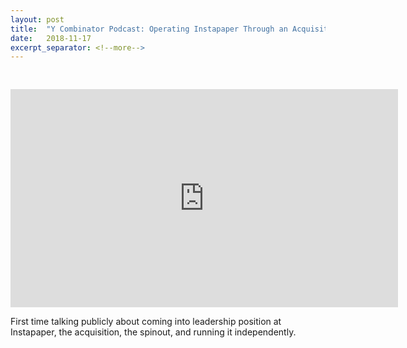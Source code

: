 ```yaml
---
layout: post
title:  "Y Combinator Podcast: Operating Instapaper Through an Acquisition"
date:   2018-11-17
excerpt_separator: <!--more-->
---
```


<iframe style="margin-top: 30px;" width="620" height="349" src="https://www.youtube.com/embed/u3Gu0EX98Cg" frameborder="0" allow="accelerometer; autoplay; encrypted-media; gyroscope; picture-in-picture" allowfullscreen></iframe>

First time talking publicly about coming into leadership position at Instapaper, the acquisition, the spinout, and running it independently.
